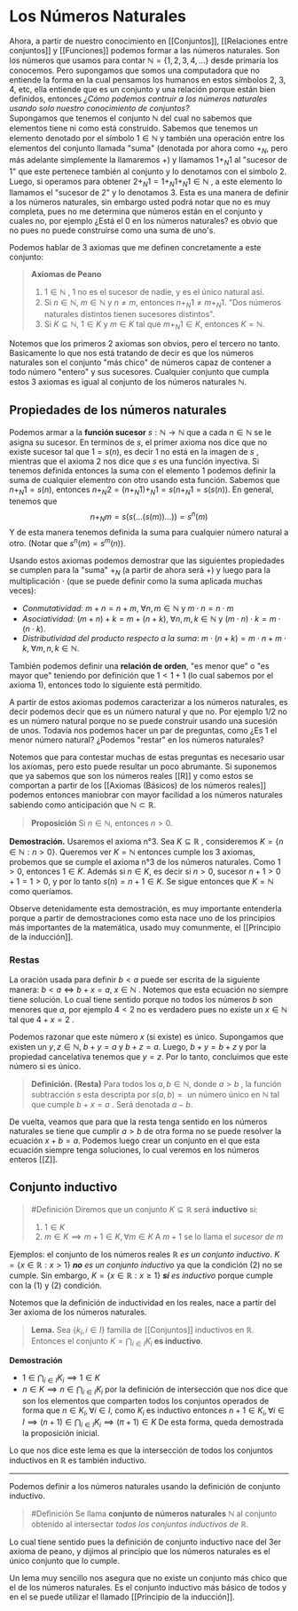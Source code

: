 # Los Números Naturales
Ahora, a partir de nuestro conocimiento en [[Conjuntos]], [[Relaciones entre conjuntos]] y [[Funciones]] podemos formar a las números naturales. Son los números que usamos para contar $\mathbb{N} = \{1,2,3,4,\dots\}$ desde primaria los conocemos. Pero supongamos que somos una computadora que no entiende la forma en la cual pensamos los humanos en estos símbolos 2, 3, 4, etc, ella entiende que es un conjunto y una relación porque están bien definidos, entonces _¿Cómo podemos contruir a los números naturales usando solo nuestro conocimiento de conjuntos?_  
Supongamos que tenemos el conjunto $\mathbb{N}$ del cual no sabemos que elementos tiene ni como está construido. Sabemos que tenemos un elemento denotado por el símbolo $1 \in \mathbb{N}$ y también una operación entre los elementos del conjunto llamada "suma" (denotada por ahora como $+_N$, pero más adelante simplemente la llamaremos $+$) y llamamos $1 +_N 1$ al "sucesor de 1" que este pertenece también al conjunto y lo denotamos con el símbolo $2$. Luego, si operamos para obtener  $2 +_N  1 = 1 +_N 1 +_N 1 \in \mathbb{N}$ , a este elemento lo llamamos el "sucesor de 2" y lo denotamos $3$. Esta es una manera de definir a los números naturales, sin embargo usted podrá notar que no es muy completa, pues no me determina que números están en el conjunto y cuales no, por ejemplo ¿Está el 0 en los números naturales? es obvio que no pues no puede construirse como una suma de uno's. 

Podemos hablar de 3 axiomas que me definen concretamente a este conjunto:

>**Axiomas de Peano**
>1. $1 \in \mathbb{N}$ , 1 no es el sucesor de nadie, y es el único natural así.
>2. Si $n \in \mathbb{N}$, $m \in \mathbb{N}$ y $n \neq m$, entonces $n+_N 1 \neq m+_N 1$. "Dos números naturales distintos tienen sucesores distintos".
>3. Si $K \subseteq \mathbb{N}$,  $1 \in K$ y $m \in K$ tal que $m +_N 1 \in K$, entonces $K = \mathbb{N}$.  

Notemos que los primeros 2 axiomas son obvios, pero el tercero no tanto. Basicamente lo que nos está tratando de decir es que los números naturales son el conjunto "más chico" de números capaz de contener a todo número "entero" y sus sucesores.
Cualquier conjunto que cumpla estos 3 axiomas es igual al conjunto de los números naturales $\mathbb{N}$. 

## Propiedades de los números naturales
Podemos armar a la **función sucesor** $s: \mathbb{N} \rightarrow \mathbb{N}$ que a cada $n \in \mathbb{N}$ se le asigna su sucesor. En terminos de $s$, el primer axioma nos dice que no existe sucesor tal que $1 = s(n)$, es decir 1 no está en la imagen de $s$ , mientras que el axioma 2 nos dice que $s$ es una función inyectiva. Si tenemos definida entonces la suma con el elemento 1 podemos definir la suma de cualquier elementro con otro usando esta función. 
Sabemos que $n +_N 1 = s(n)$, entonces $n +_N 2 = (n +_N 1) +_N 1 = s(n +_N 1 = s(s(n))$. 
En general, tenemos que
$$n+_N m = s(s(\dots(s(m))\dots)) = s^n(m)$$
Y de esta manera tenemos definida la suma para cualquier número natural a otro. (Notar que $s^n(m) = s^m(n)$). 

Usando estos axiomas podemos demostrar que las siguientes propiedades se cumplen para la "suma" $+_N$  (a partir de ahora será $+$) y luego para la multiplicación $\cdot$ (que se puede definir como la suma aplicada muchas veces):
- _Conmutatividad_: $m + n = n + m, \; \forall n,m \in \mathbb{N}$ y $m \cdot n = n \cdot m$
- *Asociatividad:* $(m+n) + k = m + (n+k), \; \forall n,m,k \in \mathbb{N}$ y $(m \cdot n) \cdot k = m \cdot (n \cdot k)$. 
- *Distributividad del producto respecto a la suma*: $m \cdot (n + k) = m \cdot n + m \cdot k, \; \forall m, n, k \in \mathbb{N}$.

También podemos definir una **relación de orden**, "es menor que" o "es mayor que" teniendo por definición que $1 < 1+1$ (lo cual sabemos por el axioma 1), entonces todo lo siguiente está permitido. 

A partir de estos axiomas podemos caracterizar a los números naturales, es decir podemos decir que es un número natural y que no. Por ejemplo $1/2$ no es un número natural porque no se puede construir usando una sucesión de unos. Todavía nos podemos hacer un par de preguntas, como ¿Es 1 el menor número natural? ¿Podemos "restar" en los números naturales? 

Notemos que para contestar muchas de estas preguntas es necesario usar los axiomas, pero esto puede resultar un poco abrumante. Si suponemos que ya sabemos que son los números reales [[R]] y como estos se comportan a partir de los [[Axiomas (Básicos) de los números reales]] podemos entonces maniobrar con mayor facilidad a los números naturales sabiendo como anticipación que $\mathbb{N} \subset \mathbb{R}$. 

> **Proposición** Si $n \in \mathbb{N}$, entonces $n > 0$.

**Demostración.** Usaremos el axioma n°3. Sea $K \subseteq \mathbb{R}$ , consideremos $K = \{n \in \mathbb{N} : n > 0\}$. Queremos ver $K = \mathbb{N}$ entonces cumple los 3 axiomas, probemos que se cumple el axioma n°3 de los números naturales. Como $1 > 0$, entonces $1 \in K$. Además si $n \in K$, es decir si $n > 0$, sucesor $n+1 > 0 + 1 = 1 > 0$, y por lo tanto $s(n) = n+1 \in K$. Se sigue entonces que $K = \mathbb{N}$ como queríamos.

Observe detenidamente esta demostración, es muy importante entenderla porque a partir de demostraciones como esta nace uno de los principios más importantes de la matemática, usado muy comunmente, el [[Principio de la inducción]].

### Restas
La oración usada para definir $b < a$ puede ser escrita de la siguiente manera: $b < a \iff b + x = a, \; x \in \mathbb{N}$ . Notemos que esta ecuación no siempre tiene solución. Lo cual tiene sentido porque no todos los números $b$ son menores que 
$a$, por ejemplo $4 < 2$ no es verdadero pues no existe un $x \in \mathbb{N}$ tal que $4+x = 2$ . 

Podemos razonar que este número $x$ (si existe) es único. Supongamos que existen un $y,z \in \mathbb{N}, \; b + y = a$ y $b+z = a$. Luego, $b+y = b+z$ y por la propiedad cancelativa tenemos que $y = z$. Por lo tanto, concluimos que este número si es único.

> **Definición. (Resta)** Para todos los $a,b \in \mathbb{N}$, donde $a>b$ , la función subtracción $s$ esta descripta por $s(a,b) = \text{ un número único en } \mathbb{N} \text{ tal que cumple } b+x = a$ . Será denotada $a-b$.

De vuelta, veamos que para que la resta tenga sentido en los números naturales se tiene que cumplir $a > b$ de otra forma no se puede resolver la ecuación $x+b = a$. Podemos luego crear un conjunto en el que esta ecuación siempre tenga soluciones, lo cual veremos en los números enteros [[Z]].

## Conjunto inductivo 
> #Definición  Diremos que un conjunto $K \subseteq \mathbb{R}$ será **inductivo** si:
> 1. $1 \in K$
> 2.  $m \in K \implies m + 1 \in K, \forall m \in K$
A $m + 1$ se lo llama el *sucesor de* $m$

Ejemplos: el conjunto de los números reales $\mathbb{R}$ *es un conjunto inductivo*. $K = \{x \in \mathbb{R}: x > 1\}$ ***no** es un conjunto inductivo* ya que la condición (2) no se cumple. Sin embargo, $K = \{x \in \mathbb{R}: x \geq 1\}$ ***sí** es inductivo* porque cumple con la (1) y (2) condición.

Notemos que la definición de inductividad en los reales, nace a partir del 3er axioma de los números naturales.

>**Lema.** Sea $\{k_i, i \in I\}$ familia de [[Conjuntos]] inductivos en $\mathbb{R}$. Entonces el conjunto $K = \bigcap_{i \in I} K_i$ **es inductivo**.

 **Demostración**
- $1 \in \bigcap_{i \in I} K_i \implies 1 \in K$
- $n \in K \implies n \in \bigcap_{i \in I} K_i$ por la definición de intersección que nos dice que son los elementos que comparten todos los conjuntos operados de forma que $n \in K_i, \forall i \in I$, como $K_i$ es inductivo entonces $n + 1 \in K_i, \forall i \in I \implies (n + 1) \in \bigcap_{i \in I} K_i \implies (\pi + 1) \in K$
De esta forma, queda demostrada la proposición inicial.

Lo que nos dice este lema es que la intersección de todos los conjuntos inductivos en $\mathbb{R}$ es también inductivo. 

---

Podemos definir a los números naturales usando la definición de conjunto inductivo.

> #Definición Se llama **conjunto de números naturales** $\mathbb{N}$ al conjunto obtenido al intersectar *todos los conjuntos inductivos de* $\mathbb{R}$.

Lo cual tiene sentido pues la definición de conjunto inductivo nace del 3er axioma de peano, y dijimos al principio que los números naturales es el único conjunto que lo cumple.

Un lema muy sencillo nos asegura que no existe un conjunto más chico que el de los números naturales. Es el conjunto inductivo más básico de todos y en el se puede utilizar el llamado [[Principio de la inducción]].
